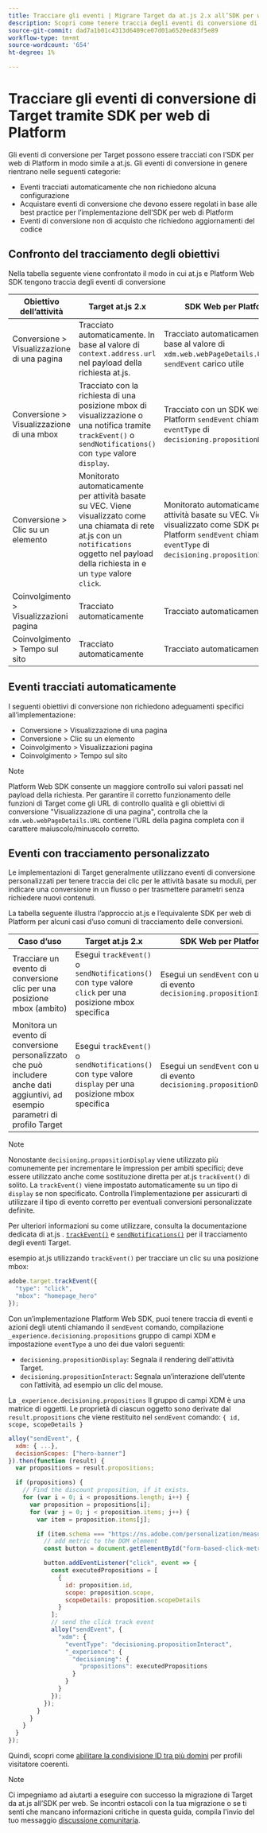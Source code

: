```yaml
---
title: Tracciare gli eventi | Migrare Target da at.js 2.x all’SDK per web
description: Scopri come tenere traccia degli eventi di conversione di Adobe Target utilizzando Experience Platform Web SDK.
source-git-commit: dad7a1b01c4313d6409ce07d01a6520ed83f5e89
workflow-type: tm+mt
source-wordcount: '654'
ht-degree: 1%

---
```



# Tracciare gli eventi di conversione di Target tramite SDK per web di Platform

Gli eventi di conversione per Target possono essere tracciati con l’SDK per web di Platform in modo simile a at.js. Gli eventi di conversione in genere rientrano nelle seguenti categorie:

* Eventi tracciati automaticamente che non richiedono alcuna configurazione
* Acquistare eventi di conversione che devono essere regolati in base alle best practice per l’implementazione dell’SDK per web di Platform
* Eventi di conversione non di acquisto che richiedono aggiornamenti del codice

## Confronto del tracciamento degli obiettivi

Nella tabella seguente viene confrontato il modo in cui at.js e Platform Web SDK tengono traccia degli eventi di conversione

| Obiettivo dell’attività | Target at.js 2.x | SDK Web per Platform |
|---|---|---|
| Conversione > Visualizzazione di una pagina | Tracciato automaticamente. In base al valore di `context.address.url` nel payload della richiesta at.js. | Tracciato automaticamente. In base al valore di `xdm.web.webPageDetails.URL` in `sendEvent` carico utile |
| Conversione > Visualizzazione di una mbox | Tracciato con la richiesta di una posizione mbox di visualizzazione o una notifica tramite `trackEvent()` o `sendNotifications()` con `type` valore `display`. | Tracciato con un SDK web per Platform `sendEvent` chiama con `eventType` di `decisioning.propositionDisplay`. |
| Conversione > Clic su un elemento | Monitorato automaticamente per attività basate su VEC. Viene visualizzato come una chiamata di rete at.js con un `notifications` oggetto nel payload della richiesta in e un `type` valore `click`. | Monitorato automaticamente per attività basate su VEC. Viene visualizzato come SDK per web di Platform `sendEvent` chiama con `eventType` di `decisioning.propositionInteract`. |
| Coinvolgimento > Visualizzazioni pagina | Tracciato automaticamente | Tracciato automaticamente |
| Coinvolgimento > Tempo sul sito | Tracciato automaticamente | Tracciato automaticamente |

<!--
| Revenue > RPV, AOV, or Total Sales | Tracked based on the `orderTotal` parameter values for the specified mbox(es) | Tracked based on the `xdm.commerce.order.priceTotal` values. Its best to use the "any mbox" option in the goal setup. |
| Revenue > Orders | Tracked based on the unique `orderId` parameter values for the specified mbox(es) | Tracked based on the unique values for `xdm.commerce.order.purchaseID`. Its best to use the "any mbox" option in the goal setup. |
| Engagement > Custom Scoring | Tracked with the `mboxPageValue` parameter. Refer to the [dedicated documentation](https://experienceleague.adobe.com/docs/target/using/activities/success-metrics/capture-score.html) for more details. | Tracked with `data.__adobe.target.mboxPageValue` in the `sendEvent` payload |
-->

## Eventi tracciati automaticamente

I seguenti obiettivi di conversione non richiedono adeguamenti specifici all’implementazione:

* Conversione > Visualizzazione di una pagina
* Conversione > Clic su un elemento
* Coinvolgimento > Visualizzazioni pagina
* Coinvolgimento > Tempo sul sito

>[!NOTE]
>
>Platform Web SDK consente un maggiore controllo sui valori passati nel payload della richiesta. Per garantire il corretto funzionamento delle funzioni di Target come gli URL di controllo qualità e gli obiettivi di conversione &quot;Visualizzazione di una pagina&quot;, controlla che la `xdm.web.webPageDetails.URL` contiene l&#39;URL della pagina completa con il carattere maiuscolo/minuscolo corretto.

<!--
## Purchase conversion events

The following conversion goals are based on the order details information passed in the Platform Web SDK `sendEvent` payload:

* Revenue > Revenue per Visit (RPV)
* Revenue > Average Order Value (AOV)
* Revenue > Total Sales
* Revenue > Orders

Target at.js implementations typically use an order confirmation mbox with the `trackEvent()` or `sendNotifications()` functions to pass the order ID, order total, and a list of product IDs purchased. These methods are specific to Target.

The Platform Web SDK is a shared library for all Adobe applications and you may have other applications such as Adobe Analytics to consider. Because of this shared nature, its best send a single order confirmation call using the appropriate commerce XDM field group.

For more information and an example, refer to the tutorial section about [sending purchase parameters to Target](send-parameters.md#purchase-parameters). 
-->

## Eventi con tracciamento personalizzato

Le implementazioni di Target generalmente utilizzano eventi di conversione personalizzati per tenere traccia dei clic per le attività basate su moduli, per indicare una conversione in un flusso o per trasmettere parametri senza richiedere nuovi contenuti.

La tabella seguente illustra l’approccio at.js e l’equivalente SDK per web di Platform per alcuni casi d’uso comuni di tracciamento delle conversioni.

| Caso d’uso | Target at.js 2.x | SDK Web per Platform |
|---|---|---|
| Tracciare un evento di conversione clic per una posizione mbox (ambito) | Esegui `trackEvent()` o `sendNotifications()` con `type` valore `click` per una posizione mbox specifica | Esegui un `sendEvent` con un tipo di evento `decisioning.propositionInteract` |
| Monitora un evento di conversione personalizzato che può includere anche dati aggiuntivi, ad esempio parametri di profilo Target | Esegui `trackEvent()` o `sendNotifications()` con `type` valore `display` per una posizione mbox specifica | Esegui un `sendEvent` con un tipo di evento `decisioning.propositionDisplay` |

>[!NOTE]
>
>Nonostante `decisioning.propositionDisplay` viene utilizzato più comunemente per incrementare le impression per ambiti specifici; deve essere utilizzato anche come sostituzione diretta per at.js `trackEvent()` di solito. La `trackEvent()` viene impostato automaticamente su un tipo di `display` se non specificato. Controlla l’implementazione per assicurarti di utilizzare il tipo di evento corretto per eventuali conversioni personalizzate definite.

Per ulteriori informazioni su come utilizzare, consulta la documentazione dedicata di at.js . [`trackEvent()`](https://developer.adobe.com/target/implement/client-side/atjs/atjs-functions/adobe-target-trackevent/) e [`sendNotifications()`](https://developer.adobe.com/target/implement/client-side/atjs/atjs-functions/adobe-target-sendnotifications-atjs-21/) per il tracciamento degli eventi Target.

esempio at.js utilizzando `trackEvent()` per tracciare un clic su una posizione mbox:

```JavaScript
adobe.target.trackEvent({
  "type": "click",
  "mbox": "homepage_hero"
});
```

Con un’implementazione Platform Web SDK, puoi tenere traccia di eventi e azioni degli utenti chiamando il `sendEvent` comando, compilazione `_experience.decisioning.propositions` gruppo di campi XDM e impostazione `eventType` a uno dei due valori seguenti:

* `decisioning.propositionDisplay`: Segnala il rendering dell&#39;attività Target.
* `decisioning.propositionInteract`: Segnala un’interazione dell’utente con l’attività, ad esempio un clic del mouse.

La `_experience.decisioning.propositions` Il gruppo di campi XDM è una matrice di oggetti. Le proprietà di ciascun oggetto sono derivate dal `result.propositions` che viene restituito nel `sendEvent` comando: `{ id, scope, scopeDetails }`

```JavaScript
alloy("sendEvent", {
  xdm: { ...},
  decisionScopes: ["hero-banner"]
}).then(function (result) {
  var propositions = result.propositions;

  if (propositions) {
    // Find the discount proposition, if it exists.
    for (var i = 0; i < propositions.length; i++) {
      var proposition = propositions[i];
      for (var j = 0; j < proposition.items; j++) {
        var item = proposition.items[j];

        if (item.schema === "https://ns.adobe.com/personalization/measurement") {
          // add metric to the DOM element
          const button = document.getElementById("form-based-click-metric");

          button.addEventListener("click", event => {
            const executedPropositions = [
              {
                id: proposition.id,
                scope: proposition.scope,
                scopeDetails: proposition.scopeDetails
              }
            ];
            // send the click track event
            alloy("sendEvent", {
              "xdm": {
                "eventType": "decisioning.propositionInteract",
                "_experience": {
                  "decisioning": {
                    "propositions": executedPropositions
                  }
                }
              }
            });
          });
        }
      }
    }
  }
});
```

Quindi, scopri come [abilitare la condivisione ID tra più domini](cross-domain.md) per profili visitatore coerenti.

>[!NOTE]
>
>Ci impegniamo ad aiutarti a eseguire con successo la migrazione di Target da at.js all’SDK per web. Se incontri ostacoli con la tua migrazione o se ti senti che mancano informazioni critiche in questa guida, compila l&#39;invio del tuo messaggio [discussione comunitaria](https://experienceleaguecommunities.adobe.com/t5/adobe-experience-platform-launch/tutorial-discussion-implement-adobe-experience-cloud-with-web/td-p/444996).